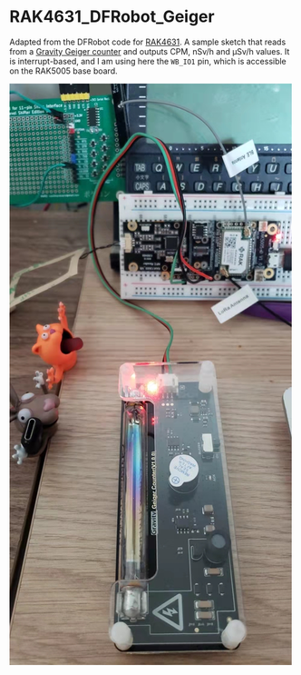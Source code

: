 # RAK4631_DFRobot_Geiger

Adapted from the DFRobot code for [RAK4631](https://store.rakwireless.com/products/rak4631-lpwan-node). A sample sketch that reads from a [Gravity Geiger counter](https://wiki.dfrobot.com/SKU_SEN0463_Gravity_Geiger_Counter_Module) and outputs CPM, nSv/h and μSv/h values. It is interrupt-based, and I am using here the `WB_IO1` pin, which is accessible on the RAK5005 base board.

![Photo.jpg](Photo.jpg)